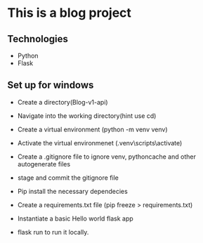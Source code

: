 # This is a blog project

## Technologies
- Python
- Flask

## Set up for windows
- Create a directory(Blog-v1-api)
- Navigate into the working directory(hint use cd)
- Create a virtual environment (python -m venv venv)
- Activate the virtual environmenet (.venv\scripts\activate)

- Create a .gitignore file to ignore venv, pythoncache and other autogenerate files
- stage and commit the gitignore file

- Pip install the necessary dependecies
- Create a requirements.txt file (pip freeze > requirements.txt)

- Instantiate a basic Hello world flask app
- flask run to run it locally.